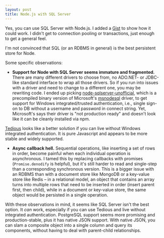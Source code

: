 ```yaml
---
layout: post
title: Node.js with SQL Server
---
```


Yes, you can use SQL Server with Node.js.  I added a [Gist](https://gist.github.com/wrschneider/edaa6cbb4ff39d4bcfa8.js) to show how it could work.  I didn't 
get to connection pooling or transactions, just enough to get a general feel.

I'm not convinced that SQL (or an RDBMS in general) is the best persistent store for Node. 

Some specific observations:

* **Support for Node with SQL Server seems immature and fragmented.**  There are many different drivers to choose from, no ADO.NET- or JDBC-like standard 
interface to wrap all those drivers.  So if you run into issues with a driver and need to change to a different one, you may be rewriting code. I ended up picking 
[node-sqlserver-unofficial](https://www.npmjs.com/package/node-sqlserver-unofficial), which is a precompiled binary version of Microsoft's 
[msnodesql](https://www.npmjs.com/package/msnodesql) driver, to get support for Windows integrated/trusted authentication, i.e., single sign-on to DB without a username and 
password in connect string.  Yet, Microsoft's says their driver is "not production ready" and doesn't look like it can be cleanly installed via npm.  

[Tedious](http://pekim.github.io/tedious/) looks like a better solution if you can live without Windows integrated authentication.  It is pure Javascript and appears to be more stable 
and widely supported.  

* **Async callback hell.**  Sequential operations, like inserting a set of rows in order, become painful when each individual operation is 
asynchronous.  I tamed this by replacing callbacks with promises (`Promise.denodify` is helpful), but it's still harder to read and single-step than a corresponding synchronous
version.  This is a bigger issue with an RDBMS than with a document store like MongoDB or a key-value store like Redis – in a relational model, an object that contains an array turns 
into multiple rows that need to be inserted in order (insert parent first, then child), while in a document or key-value store, the same object would be persisted in a single operation.  

With these observations in mind, it seems like SQL Server isn't the best option.  It *can* work, especially if you can use Tedious and live without integrated 
authentication.  PostgreSQL support seems more promising and production-stable, plus it has native JSON support.  With native JSON, you can slam a composite object into a single column
and query its components, without having to deal with parent-child relationships.